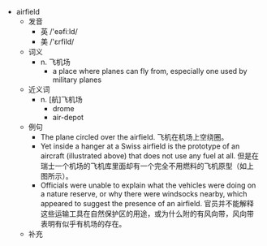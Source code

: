 - airfield
  - 发音
    - 英 /'eəfiːld/
    - 美 /'ɛrfild/
  - 词义
    - n. 飞机场
      - a place where planes can fly from, especially one used by military planes
  - 近义词
    - n. [航]飞机场
      - drome
      - air-depot
  - 例句
    - The plane circled over the airfield. 飞机在机场上空绕圈。
    - Yet inside a hanger at a Swiss airfield is the prototype of an aircraft (illustrated above) that does not use any fuel at all. 但是在瑞士一个机场的飞机库里面却有一个完全不用燃料的飞机原型（如上图所示）。
    - Officials were unable to explain what the vehicles were doing on a nature reserve, or why there were windsocks nearby, which appeared to suggest the presence of an airfield. 官员并不能解释这些运输工具在自然保护区的用途，或为什么附的有风向带，风向带表明有似乎有机场的存在。
  - 补充